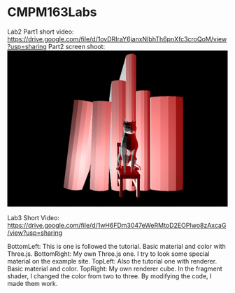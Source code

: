 # CMPM163Labs
Lab2
Part1 short video: https://drive.google.com/file/d/1ovDRIraY6janxNIbhTh6pnXfc3croQoM/view?usp=sharing
Part2 screen shoot: <img src ="Screenshoot/Xuqi Lab2.png">

Lab3
Short Video: https://drive.google.com/file/d/1wH6FDm3047eWeRMtoD2EOPIwo8zAxcaG/view?usp=sharing

BottomLeft: This is one is followed the tutorial. Basic material and color with Three.js.
BottomRight: My own Three.js one. I try to look some special material on the example site.
TopLeft: Also the tutorial one with renderer. Basic material and color.
TopRight: My own renderer cube. In the fragment shader, I changed the color from two to three. By modifying the code, I made them work.
